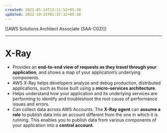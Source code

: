 ```yaml
---
created: 2022-05-14T13:11:52+05:30
updated: 2022-10-25T01:37:32+05:30
---
```

[[AWS Solutions Architect Associate (SAA-C02)]]

---
# X-Ray
- Provides an **end-to-end view of requests as they travel through your application**, and shows a map of your application’s underlying components.
- AWS X-Ray helps developers analyze and debug production, distributed applications, such as those built using a **micro-services architecture**. 
- Helps understand how your application and its underlying services are performing to identify and troubleshoot the root cause of performance issues and errors. 
- Can collect data across AWS Accounts. The **X-Ray agent** can **assume a role** to publish data into an account different from the one in which it is running. This enables you to publish data from various components of your application into a **central account**.